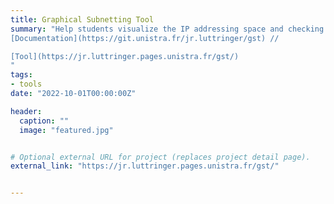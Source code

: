 ```yaml
---
title: Graphical Subnetting Tool
summary: "Help students visualize the IP addressing space and checking if their scheme is correct
[Documentation](https://git.unistra.fr/jr.luttringer/gst) // 

[Tool](https://jr.luttringer.pages.unistra.fr/gst/)
"
tags:
- tools
date: "2022-10-01T00:00:00Z"

header:
  caption: ""
  image: "featured.jpg"


# Optional external URL for project (replaces project detail page).
external_link: "https://jr.luttringer.pages.unistra.fr/gst/"


---
```

